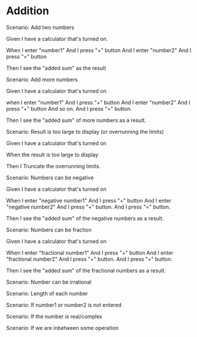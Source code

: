 # Addition

Scenario: Add two numbers

Given I have a calculator that's turned on.

When I enter "number1"
And I press "+" button
And I enter "number2"
And I press "=" button

Then I see the "added sum" as the result

Scenario: Add more numbers

Given I have a calculator that's turned on

when I enter "number1"
And I press "+" button
And I enter  "number2"
And I press "+" button
And so on.
And I press "=" button.

Then I see the "added sum" of more numbers as a result.

Scenario: Result is too large to display (or overrunning the limits)

Given I have a calculator that's turned on

When the result is too large to display

Then I Truncate the overrunning limits.


Scenario: Numbers can be negative

Given I have a calculator that's turned on

When I enter "negative number1"
And I press "+" button
And I enter  "negative number2"
And I press "+" button.
And I press "=" button.

Then I see the "added sum" of the negative numbers as a result.

Scenario: Numbers can be fraction

Given I have a calculator that's turned on

When I enter "fractional number1"
And I press "+" button
And I enter  "fractional number2"
And I press "+" button.
And I press "=" button.

Then I see the "added sum" of the fractional numbers as a result.

Scenario: Number can be irrational

Scenario: Length of each number

Scenario: If number1 or number2 is not entered

Scenario: If the number is real/complex

Scenario: If we are inbetween some operation
